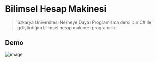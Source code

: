 # Bilimsel Hesap Makinesi

> Sakarya Üniversitesi Nesneye Dayalı Programlama dersi için C# ile geliştirdiğim bilimsel hesap makinesi programıdır.

## Demo

![image](https://user-images.githubusercontent.com/32402864/112205331-bc8d7d80-8c25-11eb-8fc2-c5e3138ed117.png)

